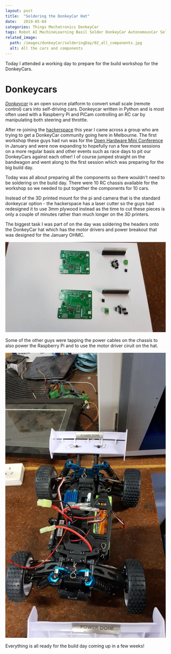 ```yaml
---
layout: post
title:  "Soldering the DonkeyCar Hat"
date:   2019-05-04
categories: Things Mechatronics DonkeyCar
tags: Robot AI MachineLearning Basil Solder DonkeyCar AutonomousCar Self-Driving-Car
related_image: 
  path: /images/donkeyCar/solderingDay/02_all_components.jpg
  alt: All the cars and components
---
```


Today I attended a working day to prepare for the build workshop for the DonkeyCars.

<!--more-->

# Donkeycars

_[Donkeycar][donkeycar]_ is an open source platform to convert small scale (remote control) cars into self-driving cars. Donkeycar written in Python and is most often used with a Raspberry Pi and PiCam controlling an RC car by manipulating both steering and throttle.

After re-joining the [hackerspace][cchs] this year I came across a group who are trying to get a DonkeyCar community going here in Melbourne. The first workshop these guys had run was for the [Open Hardware Mini Conference][ohmc] in January and were now expanding to hopefully run a few more sessions on a more regular basis and other events such as race days to pit our DonkeyCars against each other! I of course jumped straight on the bandwagon and went along to the first session which was preparing for the big build day.

Today was all about preparing all the components so there wouldn't need to be soldering on the build day. There were 10 RC chassis available for the workshop so we needed to put together the components for 10 cars. 

Instead of the 3D printed mount for the pi and camera that is the standard donkeycar option - the hackerspace has a laser cutter so the guys had redesigned it to use 3mm plywood instead as the time to cut these pieces is only a couple of minutes rather than much longer on the 3D printers.

The biggest task I was part of on the day was soldering the headers onto the DonkeyCar hat which has the motor drivers and power breakout that was designed for the January OHMC.

![Parts to be soldered](/images/donkeyCar/solderingDay/01_parts.jpg)

Some of the other guys were tapping the power cables on the chassis to also power the Raspberry Pi and to use the motor driver ciruit on the hat.

![Car with power changed](/images/donkeyCar/solderingDay/03_car_power_changed.jpg)

Everything is all ready for the build day coming up in a few weeks!

[ohmc]: http://www.openhardwareconf.org/wiki/Main_Page
[cchs]: http://www.hackmelbourne.org/
[donkeycar]: https://www.donkeycar.com/
[donkeycar docs]: http://docs.donkeycar.com/
[ohmc instructions]: http://www.openhardwareconf.org/wiki/OHMC2019_Software_instructions
